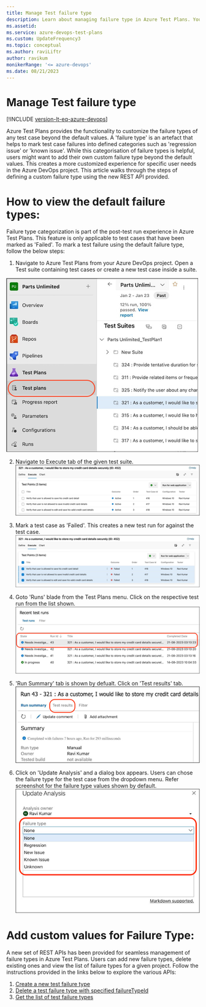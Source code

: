 ```yaml
---
title: Manage Test failure type
description: Learn about managing failure type in Azure Test Plans. You can add,remove or edit the default test failure types.
ms.assetid: 
ms.service: azure-devops-test-plans
ms.custom: UpdateFrequency3
ms.topic: conceptual
ms.author: raviLiftr
author: ravikum
monikerRange: '<= azure-devops'
ms.date: 08/21/2023
---
```


# Manage Test failure type

[!INCLUDE [version-lt-eq-azure-devops](../includes/version-lt-eq-azure-devops.md)] 

Azure Test Plans provides the functionality to customize the failure types of any test case beyond the default values. A 'failure type' is an artefact that helps to mark test case failures into defined categories such as 'regression issue' or 'known issue'. While this categorisation of failure types is helpful, users might want to add their own custom failure type beyond the default values. This creates a more customized experience for specific user needs in the Azure DevOps project. This article walks through the steps of defining a custom failure type using the new REST API provided. 

# How to view the default failure types:
Failure type categorization is part of the post-test run experience in Azure Test Plans. This feature is only applicable to test cases that have been marked as 'Failed'. To mark a test failure using the default failure type, follow the below steps:

1. Navigate to Azure Test Plans from your Azure DevOps project. Open a Test suite containing test cases or create a new test case inside a suite.


![Navigating to Azure Test plans from navigation menu](media/manage-test-failure-type/azure-test-plan-navigation.jpg)

2. Navigate to Execute tab of the given test suite.
 ![Execute tab view inside a test suite](media/manage-test-failure-type/execute-tab-with-active-test-cases.jpg)

3. Mark a test case as 'Failed'. This creates a new test run for against the test case.
 ![Execute tab view inside a test suite](media/manage-test-failure-type/execute-tab-in-test-suite.jpg)

4. Goto 'Runs' blade from the Test Plans menu. Click on the respective test run from the list shown. 
 ![List of all test runs.jpg](media/manage-test-failure-type/list-of-all-test-runs.jpg)

5. 'Run Summary' tab is shown by defualt. Click on 'Test results' tab.
![Run summary tab test run](media/manage-test-failure-type/run-summary-tab-test-run.jpg)

6. Click on 'Update Analysis' and a dialog box appears. Users can chose the failure type for the test case from the dropdown menu. Refer screenshot for the failure type values shown by default.
 ![View default failure types.jpg](media/manage-test-failure-type/view-default-failure-types.jpg)

  
# Add custom values for Failure Type:
A new set of REST APIs has been provided for seamless management of failure types in Azure Test Plans. Users can add new failure types, delete existing ones and view the list of failure types for a given project.
Follow the instructions provided in the links below to explore the various APIs:
1. [Create a new test failure type](https://learn.microsoft.com/en-us/rest/api/azure/devops/testresults/testfailuretype/create)
2. [Delete a test failure type with specified failureTypeId](https://learn.microsoft.com/en-us/rest/api/azure/devops/testresults/testfailuretype/delete)
3. [Get the list of test failure types](https://learn.microsoft.com/en-us/rest/api/azure/devops/testresults/testfailuretype/list)

